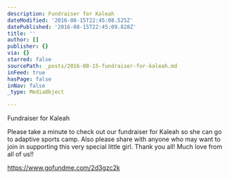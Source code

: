 ```yaml
---
description: Fundraiser for Kaleah
dateModified: '2016-08-15T22:45:08.525Z'
datePublished: '2016-08-15T22:45:09.828Z'
title: ''
author: []
publisher: {}
via: {}
starred: false
sourcePath: _posts/2016-08-15-fundraiser-for-kaleah.md
inFeed: true
hasPage: false
inNav: false
_type: MediaObject

---
```

Fundraiser for Kaleah

Please take a minute to check out our fundraiser for Kaleah so she can go to adaptive sports camp. Also please share with anyone who may want to join in supporting this very special little girl. Thank you all! Much love from all of us!!

https://www.gofundme.com/2d3gzc2k
